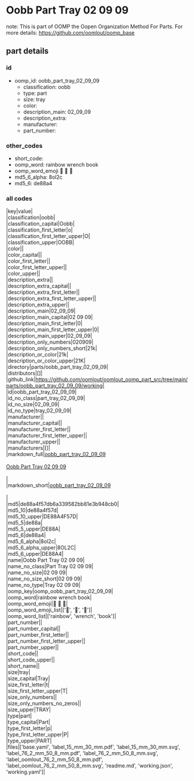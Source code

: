 # Oobb Part Tray 02 09 09  

note: This is part of OOMP the Oopen Organization Method For Parts. For more details: https://github.com/oomlout/oomp_base

##  part details





### id
* oomp_id: oobb_part_tray_02_09_09
  * classification: oobb
  * type: part
  * size: tray
  * color: 
  * description_main: 02_09_09
  * description_extra: 
  * manufacturer: 
  * part_number: 

### other_codes
* short_code: 
* oomp_word: rainbow wrench book
* oomp_word_emoji :rainbow: :wrench: :book:
* md5_6_alpha: 8ol2c
* md5_6: de88a4

### all codes 
|key|value|  
|classification|oobb|  
|classification_capital|Oobb|  
|classification_first_letter|o|  
|classification_first_letter_upper|O|  
|classification_upper|OOBB|  
|color||  
|color_capital||  
|color_first_letter||  
|color_first_letter_upper||  
|color_upper||  
|description_extra||  
|description_extra_capital||  
|description_extra_first_letter||  
|description_extra_first_letter_upper||  
|description_extra_upper||  
|description_main|02_09_09|  
|description_main_capital|02 09 09|  
|description_main_first_letter|0|  
|description_main_first_letter_upper|0|  
|description_main_upper|02_09_09|  
|description_only_numbers|020909|  
|description_only_numbers_short|21k|  
|description_or_color|21k|  
|description_or_color_upper|21K|  
|directory|parts/oobb_part_tray_02_09_09|  
|distributors|[]|  
|github_link|https://github.com/oomlout/oomlout_oomp_part_src/tree/main/parts/oobb_part_tray_02_09_09/working|  
|id|oobb_part_tray_02_09_09|  
|id_no_class|part_tray_02_09_09|  
|id_no_size|02_09_09|  
|id_no_type|tray_02_09_09|  
|manufacturer||  
|manufacturer_capital||  
|manufacturer_first_letter||  
|manufacturer_first_letter_upper||  
|manufacturer_upper||  
|manufacturers|[]|  
|markdown_full|[oobb_part_tray_02_09_09](https://github.com/oomlout/oomlout_oomp_part_src/tree/main/parts/oobb_part_tray_02_09_09/working)<br>[](https://github.com/oomlout/oomlout_oomp_part_src/tree/main/parts/oobb_part_tray_02_09_09/working)<br>[Oobb Part Tray 02 09 09](https://github.com/oomlout/oomlout_oomp_part_src/tree/main/parts/oobb_part_tray_02_09_09/working)<br><br>|  
|markdown_short|[oobb_part_tray_02_09_09](https://github.com/oomlout/oomlout_oomp_part_src/tree/main/parts/oobb_part_tray_02_09_09/working)<br><br>|  
|md5|de88a4f57db6a339582bb81e3b948cb0|  
|md5_10|de88a4f57d|  
|md5_10_upper|DE88A4F57D|  
|md5_5|de88a|  
|md5_5_upper|DE88A|  
|md5_6|de88a4|  
|md5_6_alpha|8ol2c|  
|md5_6_alpha_upper|8OL2C|  
|md5_6_upper|DE88A4|  
|name|Oobb Part Tray 02 09 09|  
|name_no_class|Part Tray 02 09 09|  
|name_no_size|02 09 09|  
|name_no_size_short|02 09 09|  
|name_no_type|Tray 02 09 09|  
|oomp_key|oomp_oobb_part_tray_02_09_09|  
|oomp_word|rainbow wrench book|  
|oomp_word_emoji|:rainbow: :wrench: :book:|  
|oomp_word_emoji_list|[':rainbow:', ':wrench:', ':book:']|  
|oomp_word_list|['rainbow', 'wrench', 'book']|  
|part_number||  
|part_number_capital||  
|part_number_first_letter||  
|part_number_first_letter_upper||  
|part_number_upper||  
|short_code||  
|short_code_upper||  
|short_name||  
|size|tray|  
|size_capital|Tray|  
|size_first_letter|t|  
|size_first_letter_upper|T|  
|size_only_numbers||  
|size_only_numbers_no_zeros||  
|size_upper|TRAY|  
|type|part|  
|type_capital|Part|  
|type_first_letter|p|  
|type_first_letter_upper|P|  
|type_upper|PART|  
|files|['base.yaml', 'label_15_mm_30_mm.pdf', 'label_15_mm_30_mm.svg', 'label_76_2_mm_50_8_mm.pdf', 'label_76_2_mm_50_8_mm.svg', 'label_oomlout_76_2_mm_50_8_mm.pdf', 'label_oomlout_76_2_mm_50_8_mm.svg', 'readme.md', 'working.json', 'working.yaml']|  
